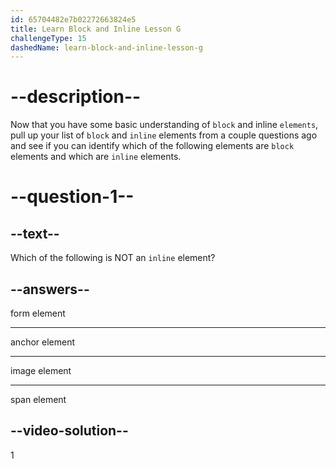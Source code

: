 ```yaml
---
id: 65704482e7b02272663824e5
title: Learn Block and Inline Lesson G
challengeType: 15
dashedName: learn-block-and-inline-lesson-g
---
```

# --description--

Now that you have some basic understanding of `block` and inline `elements`, pull up your list of `block` and `inline` elements from a couple questions ago and see if you can identify which of the following elements are `block` elements and which are `inline` elements.

# --question-1--    

## --text--

Which of the following is NOT an `inline` element?

## --answers--

form element

---

anchor element

---

image element

---

span element

## --video-solution--

1
